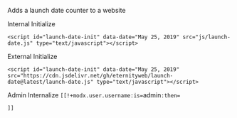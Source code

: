 Adds a launch date counter to a website

Internal Initialize

`<script id="launch-date-init" data-date="May 25, 2019" src="js/launch-date.js" type="text/javascript"></script>`

External Initialize

`<script id="launch-date-init" data-date="May 25, 2019" src="https://cdn.jsdelivr.net/gh/eternityweb/launch-date@latest/launch-date.js" type="text/javascript"></script>`

Admin Internalize
`[[!+modx.user.username:is=`admin`:then=`
<script id="launch-date-init" data-date="" src="https://cdn.jsdelivr.net/gh/eternityweb/launch-date@latest/launch-date.js" type="text/javascript"></script>
`]]`
